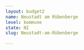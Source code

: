 ```yaml
---
layout: budget2
name: Neustadt am Rübenberge
level: kommune
state: NI
slug: Neustadt-am-Rübenberge

---
```



